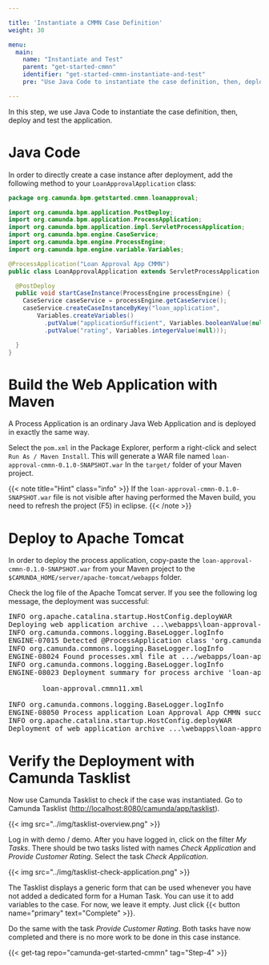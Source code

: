 ```yaml
---

title: 'Instantiate a CMMN Case Definition'
weight: 30

menu:
  main:
    name: "Instantiate and Test"
    parent: "get-started-cmmn"
    identifier: "get-started-cmmn-instantiate-and-test"
    pre: "Use Java Code to instantiate the case definition, then, deploy and test the application."

---
```


In this step, we use Java Code to instantiate the case definition, then, deploy and test the application.


# Java Code

In order to directly create a case instance after deployment, add the following method to your `LoanApprovalApplication` class:

```java
package org.camunda.bpm.getstarted.cmmn.loanapproval;

import org.camunda.bpm.application.PostDeploy;
import org.camunda.bpm.application.ProcessApplication;
import org.camunda.bpm.application.impl.ServletProcessApplication;
import org.camunda.bpm.engine.CaseService;
import org.camunda.bpm.engine.ProcessEngine;
import org.camunda.bpm.engine.variable.Variables;

@ProcessApplication("Loan Approval App CMMN")
public class LoanApprovalApplication extends ServletProcessApplication {

  @PostDeploy
  public void startCaseInstance(ProcessEngine processEngine) {
    CaseService caseService = processEngine.getCaseService();
    caseService.createCaseInstanceByKey("loan_application",
        Variables.createVariables()
          .putValue("applicationSufficient", Variables.booleanValue(null))
          .putValue("rating", Variables.integerValue(null)));

  }
}
```


# Build the Web Application with Maven

A Process Application is an ordinary Java Web Application and is deployed in exactly the same way.

Select the `pom.xml` in the Package Explorer, perform a right-click and select `Run As / Maven Install`. This will generate a WAR file named `loan-approval-cmmn-0.1.0-SNAPSHOT.war` In the `target/` folder of your Maven project.

{{< note title="Hint" class="info" >}}
If the `loan-approval-cmmn-0.1.0-SNAPSHOT.war` file is not visible after having performed the Maven build, you need to refresh the project (F5) in eclipse.
{{< /note >}}


# Deploy to Apache Tomcat

In order to deploy the process application, copy-paste the `loan-approval-cmmn-0.1.0-SNAPSHOT.war` from your Maven project to the `$CAMUNDA_HOME/server/apache-tomcat/webapps` folder.

Check the log file of the Apache Tomcat server. If you see the following log message, the deployment was successful:

<pre class="console">
INFO org.apache.catalina.startup.HostConfig.deployWAR
Deploying web application archive ...\webapps\loan-approval-cmmn-0.1.0-SNAPSHOT.war
INFO org.camunda.commons.logging.BaseLogger.logInfo
ENGINE-07015 Detected @ProcessApplication class 'org.camunda.bpm.getstarted.cmmn.loanapproval.LoanApprovalApplication'
INFO org.camunda.commons.logging.BaseLogger.logInfo
ENGINE-08024 Found processes.xml file at .../webapps/loan-approval-cmmn-0.1.0-SNAPSHOT/WEB-INF/classes/META-INF/processes.xml
INFO org.camunda.commons.logging.BaseLogger.logInfo
ENGINE-08023 Deployment summary for process archive 'loan-approval-cmmn':

        loan-approval.cmmn11.xml

INFO org.camunda.commons.logging.BaseLogger.logInfo
ENGINE-08050 Process application Loan Approval App CMMN successfully deployed
INFO org.apache.catalina.startup.HostConfig.deployWAR
Deployment of web application archive ...\webapps\loan-approval-cmmn-0.1.0-SNAPSHOT.war has finished in 1,335 ms
</pre>


# Verify the Deployment with Camunda Tasklist

Now use Camunda Tasklist to check if the case was instantiated. Go to Camunda Tasklist ([http://localhost:8080/camunda/app/tasklist](http://localhost:8080/camunda/app/tasklist)).

{{< img src="../img/tasklist-overview.png" >}}

Log in with demo / demo. After you have logged in, click on the filter *My Tasks*. There should be two tasks listed with names *Check Application* and *Provide Customer Rating*. Select the task *Check Application*.

{{< img src="../img/tasklist-check-application.png" >}}

The Tasklist displays a generic form that can be used whenever you have not added a dedicated form for a Human Task. You can use it to add variables to the case. For now, we leave it empty. Just click {{< button name="primary" text="Complete" >}}.

Do the same with the task *Provide Customer Rating*. Both tasks have now completed and there is no more work to be done in this case instance.

{{< get-tag repo="camunda-get-started-cmmn" tag="Step-4" >}}
